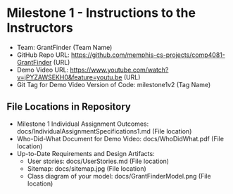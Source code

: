 # Milestone 1 - Instructions to the Instructors

- Team: GrantFinder (Team Name)
- GitHub Repo URL: https://github.com/memphis-cs-projects/comp4081-GrantFinder (URL)
- Demo Video URL: https://www.youtube.com/watch?v=jPYZAWSEKH0&feature=youtu.be (URL)
- Git Tag for Demo Video Version of Code: milestone1v2 (Tag Name)

## File Locations in Repository

- Milestone 1 Individual Assignment Outcomes: docs/IndividualAssignmentSpecifications1.md (File location)
- Who-Did-What Document for Demo Video: docs/WhoDidWhat.pdf (File location)
- Up-to-Date Requirements and Design Artifacts:
  - User stories: docs/UserStories.md (File location)
  - Sitemap: docs/sitemap.jpg (File location)
  - Class diagram of your model: docs/GrantFinderModel.png (File location)
